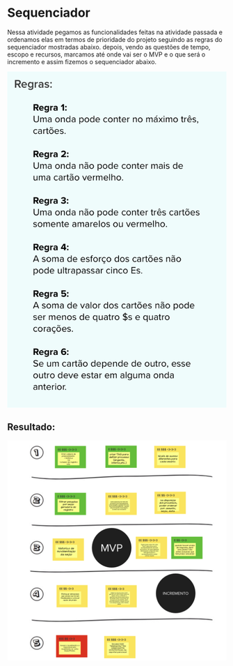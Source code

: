 # Sequenciador

Nessa atividade pegamos as funcionalidades feitas na atividade passada e ordenamos elas em termos de prioridade do projeto seguindo as regras do sequenciador mostradas abaixo. depois, vendo as questões de tempo, escopo e recursos, marcamos até onde vai ser o MVP e o que será o incremento e assim fizemos o sequenciador abaixo.

![Regras](../imgs/regras-sequenciador.png)

## Resultado:

![Regras](../imgs/sequenciador.png)
